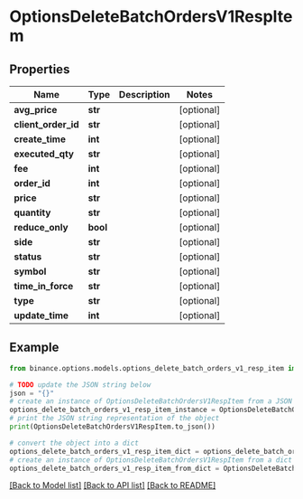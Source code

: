 # OptionsDeleteBatchOrdersV1RespItem


## Properties

Name | Type | Description | Notes
------------ | ------------- | ------------- | -------------
**avg_price** | **str** |  | [optional] 
**client_order_id** | **str** |  | [optional] 
**create_time** | **int** |  | [optional] 
**executed_qty** | **str** |  | [optional] 
**fee** | **int** |  | [optional] 
**order_id** | **int** |  | [optional] 
**price** | **str** |  | [optional] 
**quantity** | **str** |  | [optional] 
**reduce_only** | **bool** |  | [optional] 
**side** | **str** |  | [optional] 
**status** | **str** |  | [optional] 
**symbol** | **str** |  | [optional] 
**time_in_force** | **str** |  | [optional] 
**type** | **str** |  | [optional] 
**update_time** | **int** |  | [optional] 

## Example

```python
from binance.options.models.options_delete_batch_orders_v1_resp_item import OptionsDeleteBatchOrdersV1RespItem

# TODO update the JSON string below
json = "{}"
# create an instance of OptionsDeleteBatchOrdersV1RespItem from a JSON string
options_delete_batch_orders_v1_resp_item_instance = OptionsDeleteBatchOrdersV1RespItem.from_json(json)
# print the JSON string representation of the object
print(OptionsDeleteBatchOrdersV1RespItem.to_json())

# convert the object into a dict
options_delete_batch_orders_v1_resp_item_dict = options_delete_batch_orders_v1_resp_item_instance.to_dict()
# create an instance of OptionsDeleteBatchOrdersV1RespItem from a dict
options_delete_batch_orders_v1_resp_item_from_dict = OptionsDeleteBatchOrdersV1RespItem.from_dict(options_delete_batch_orders_v1_resp_item_dict)
```
[[Back to Model list]](../README.md#documentation-for-models) [[Back to API list]](../README.md#documentation-for-api-endpoints) [[Back to README]](../README.md)


